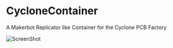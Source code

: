 CycloneContainer
================

A Makerbot Replicator like Container for the Cyclone PCB Factory

![ScreenShot](https://github.com/secures92/CycloneContainer/blob/master/Preview.png)



